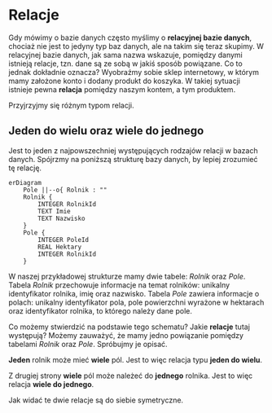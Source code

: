 # Relacje

Gdy mówimy o bazie danych często myślimy o **relacyjnej bazie danych**, chociaż nie jest to jedyny typ baz danych, ale na takim się teraz skupimy. W relacyjnej bazie danych, jak sama nazwa wskazuje, pomiędzy danymi istnieją relacje, tzn. dane są ze sobą w jakiś sposób powiązane. Co to jednak dokładnie oznacza? Wyobraźmy sobie sklep internetowy, w którym mamy założone konto i dodany produkt do koszyka. W takiej sytuacji istnieje pewna **relacja** pomiędzy naszym kontem, a tym produktem.

Przyjrzyjmy się różnym typom relacji.

## Jeden do wielu oraz wiele do jednego

Jest to jeden z najpowszechniej występujących rodzajów relacji w bazach danych. Spójrzmy na poniższą strukturę bazy danych, by lepiej zrozumieć tę relację.

```mermaid
erDiagram
    Pole ||--o{ Rolnik : ""
    Rolnik {
        INTEGER RolnikId
        TEXT Imie
        TEXT Nazwisko
    }
    Pole {
        INTEGER PoleId
        REAL Hektary
        INTEGER RolnikId
    }
```

W naszej przykładowej strukturze mamy dwie tabele: *Rolnik* oraz *Pole*. Tabela *Rolnik* przechowuje informacje na temat rolników: unikalny identyfikator rolnika, imię oraz nazwisko. Tabela *Pole* zawiera informacje o polach: unikalny identyfikator pola, pole powierzchni wyrażone w hektarach oraz identyfikator rolnika, to którego należy dane pole.

Co możemy stwierdzić na podstawie tego schematu? Jakie **relacje** tutaj występują? Możemy zauważyć, że mamy jedno powiązanie pomiędzy tabelami *Rolnik* oraz *Pole*. Spróbujmy je opisać.

**Jeden** rolnik może mieć **wiele** pól. Jest to więc relacja typu **jeden do wielu**. 

Z drugiej strony **wiele** pól może należeć do **jednego** rolnika. Jest to więc relacja **wiele do jednego**.

Jak widać te dwie relacje są do siebie symetryczne.